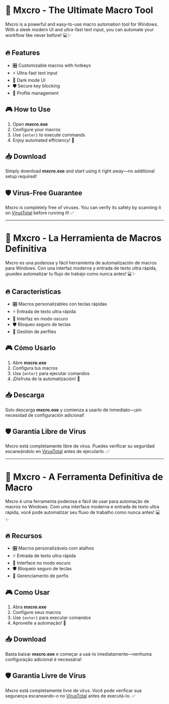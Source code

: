 # 🚀 Mxcro - The Ultimate Macro Tool

Mxcro is a powerful and easy-to-use macro automation tool for Windows. With a sleek modern UI and ultra-fast text input, you can automate your workflow like never before! 💻✨

## 🔥 Features
- 🎛️ Customizable macros with hotkeys
- ⚡ Ultra-fast text input
- 🎨 Dark mode UI
- 🛡️ Secure key blocking
- 💾 Profile management

## 🎮 How to Use
1. Open **mxcro.exe**
2. Configure your macros
3. Use `{enter}` to execute commands
4. Enjoy automated efficiency! 🚀

## 📥 Download
Simply download **mxcro.exe** and start using it right away—no additional setup required!

## 🛡️ Virus-Free Guarantee
Mxcro is completely free of viruses. You can verify its safety by scanning it on [VirusTotal](https://www.virustotal.com/) before running it! ✅

---

# 🚀 Mxcro - La Herramienta de Macros Definitiva

Mxcro es una poderosa y fácil herramienta de automatización de macros para Windows. Con una interfaz moderna y entrada de texto ultra rápida, ¡puedes automatizar tu flujo de trabajo como nunca antes! 💻✨

## 🔥 Características
- 🎛️ Macros personalizables con teclas rápidas
- ⚡ Entrada de texto ultra rápida
- 🎨 Interfaz en modo oscuro
- 🛡️ Bloqueo seguro de teclas
- 💾 Gestión de perfiles

## 🎮 Cómo Usarlo
1. Abre **mxcro.exe**
2. Configura tus macros
3. Usa `{enter}` para ejecutar comandos
4. ¡Disfruta de la automatización! 🚀

## 📥 Descarga
Solo descarga **mxcro.exe** y comienza a usarlo de inmediato—¡sin necesidad de configuración adicional!

## 🛡️ Garantía Libre de Virus
Mxcro está completamente libre de virus. Puedes verificar su seguridad escaneándolo en [VirusTotal](https://www.virustotal.com/) antes de ejecutarlo. ✅

---

# 🚀 Mxcro - A Ferramenta Definitiva de Macro

Mxcro é uma ferramenta poderosa e fácil de usar para automação de macros no Windows. Com uma interface moderna e entrada de texto ultra rápida, você pode automatizar seu fluxo de trabalho como nunca antes! 💻✨

## 🔥 Recursos
- 🎛️ Macros personalizáveis com atalhos
- ⚡ Entrada de texto ultra rápida
- 🎨 Interface no modo escuro
- 🛡️ Bloqueio seguro de teclas
- 💾 Gerenciamento de perfis

## 🎮 Como Usar
1. Abra **mxcro.exe**
2. Configure seus macros
3. Use `{enter}` para executar comandos
4. Aproveite a automação! 🚀

## 📥 Download
Basta baixar **mxcro.exe** e começar a usá-lo imediatamente—nenhuma configuração adicional é necessária!

## 🛡️ Garantia Livre de Vírus
Mxcro está completamente livre de vírus. Você pode verificar sua segurança escaneando-o no [VirusTotal](https://www.virustotal.com/) antes de executá-lo. ✅

